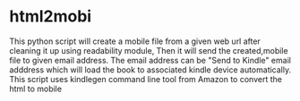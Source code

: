 # html2mobi

This python script will create a mobile file from a given web url after cleaning it up using readability module, Then it will send the created,mobile file to given email address. The email address can be "Send to Kindle" email adddress which will load the book to associated kindle device automatically. This script uses kindlegen command line tool from Amazon to convert the html to mobile
